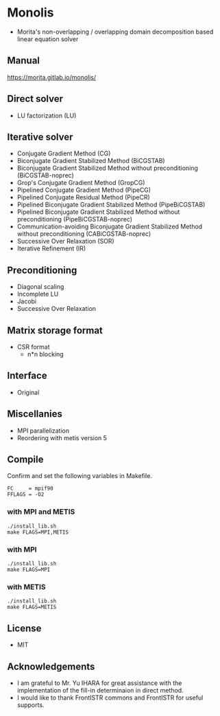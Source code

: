 # Monolis

- Morita's non-overlapping / overlapping domain decomposition based linear equation solver

## Manual

https://morita.gitlab.io/monolis/

## Direct solver

- LU factorization (LU)

## Iterative solver

- Conjugate Gradient Method (CG)
- Biconjugate Gradient Stabilized Method (BiCGSTAB)
- Biconjugate Gradient Stabilized Method without preconditioning (BiCGSTAB-noprec)
- Grop's Conjugate Gradient Method (GropCG)
- Pipelined Conjugate Gradient Method (PipeCG)
- Pipelined Conjugate Residual Method (PipeCR)
- Pipelined Biconjugate Gradient Stabilized Method (PipeBiCGSTAB)
- Pipelined Biconjugate Gradient Stabilized Method without preconditioning (PipeBiCGSTAB-noprec)
- Communication-avoiding Biconjugate Gradient Stabilized Method without preconditioning (CABiCGSTAB-noprec)
- Successive Over Relaxation (SOR)
- Iterative Refinement (IR)

## Preconditioning

- Diagonal scaling
- Incomplete LU
- Jacobi
- Successive Over Relaxation

## Matrix storage format

- CSR format
    - n\*n blocking

## Interface

- Original

## Miscellanies

- MPI parallelization
- Reordering with metis version 5

## Compile

Confirm and set the following variables in Makefile.

```
FC     = mpif90
FFLAGS = -O2
```

### with MPI and METIS

```
./install_lib.sh
make FLAGS=MPI,METIS
```

### with MPI

```
./install_lib.sh
make FLAGS=MPI
```

### with METIS

```
./install_lib.sh
make FLAGS=METIS
```

## License

- MIT

## Acknowledgements

- I am grateful to Mr. Yu IHARA for great assistance with the implementation of the fill-in determinaion in direct method.
- I would like to thank FrontISTR commons and FrontISTR for useful supports.

